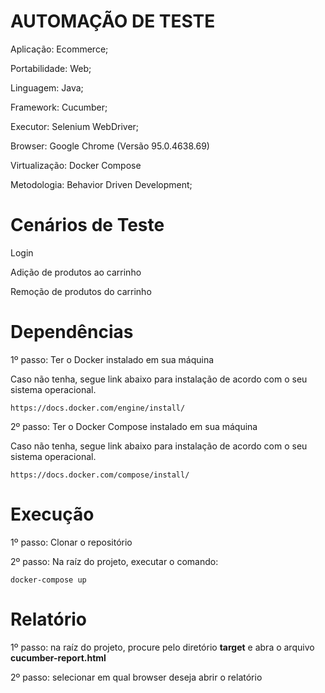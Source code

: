 # AUTOMAÇÃO DE TESTE

Aplicação: Ecommerce;

Portabilidade: Web;

Linguagem: Java;

Framework: Cucumber;

Executor: Selenium WebDriver;

Browser: Google Chrome (Versão 95.0.4638.69)

Virtualização: Docker Compose

Metodologia: Behavior Driven Development;

# Cenários de  Teste
Login

Adição de produtos ao carrinho

Remoção de produtos do carrinho

# Dependências

1º passo: Ter o Docker instalado em sua máquina

Caso não tenha, segue link abaixo para instalação de acordo com o seu sistema operacional.

```https://docs.docker.com/engine/install/```

2º passo: Ter o Docker Compose instalado em sua máquina

Caso não tenha, segue link abaixo para instalação de acordo com o seu sistema operacional.

```https://docs.docker.com/compose/install/```

# Execução

1º passo: Clonar o repositório

2º passo: Na raíz do projeto, executar o comando:

```docker-compose up```

# Relatório

1º passo: na raíz do projeto, procure pelo diretório <strong>target</strong> e abra o arquivo <strong>cucumber-report.html</strong>

2º passo: selecionar em qual browser deseja abrir o relatório
